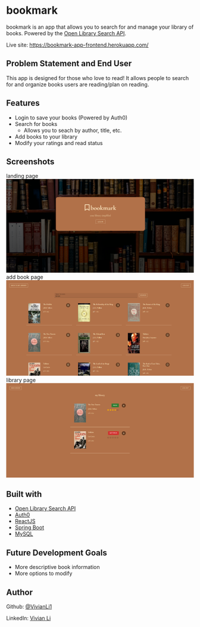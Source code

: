 # bookmark
bookmark is an app that allows you to search for and manage your library of books. Powered by the [Open Library Search API](https://openlibrary.org/dev/docs/api/search/). 

Live site: https://bookmark-app-frontend.herokuapp.com/

## Problem Statement and End User
This app is designed for those who love to read! It allows people to search for and organize books users are reading/plan on reading.

## Features
- Login to save your books (Powered by Auth0)
- Search for books
  - Allows you to seach by author, title, etc.
- Add books to your library
- Modify your ratings and read status

## Screenshots
landing page
![ss1](./screenshots/landing.png)
add book page
![ss2](./screenshots/add-book.png)
library page
![ss3](./screenshots/library.png)

## Built with
- [Open Library Search API](https://openlibrary.org/dev/docs/api/search/)
- [Auth0](https://auth0.com/)
- [ReactJS](https://reactjs.org/) 
- [Spring Boot](https://spring.io/projects/spring-boot)
- [MySQL](https://www.mysql.com/)

## Future Development Goals
- More descriptive book information
- More options to modify

## Author
Github: [@VivianLi1](https://github.com/VivianLi1)

LinkedIn: [Vivian Li](https://www.linkedin.com/in/vivian-li-39188b171/)
